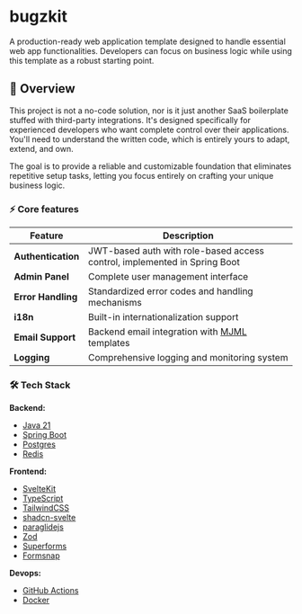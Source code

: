 # bugzkit

A production-ready web application template designed to handle essential web app functionalities.
Developers can focus on business logic while using this template as a robust starting point.

## 👀 Overview

This project is not a no-code solution, nor is it just another SaaS boilerplate stuffed with third-party integrations.
It's designed specifically for experienced developers who want complete control over their applications.
You'll need to understand the written code, which is entirely yours to adapt, extend, and own.

The goal is to provide a reliable and customizable foundation that eliminates repetitive setup tasks, letting you focus entirely on crafting your unique business logic.

### ⚡ Core features

| Feature            | Description                                                                     |
| ------------------ | ------------------------------------------------------------------------------- |
| **Authentication** | JWT-based auth with role-based access control, implemented in Spring Boot       |
| **Admin Panel**    | Complete user management interface                                              |
| **Error Handling** | Standardized error codes and handling mechanisms                                |
| **i18n**           | Built-in internationalization support                                           |
| **Email Support**  | Backend email integration with [MJML](https://github.com/mjmlio/mjml) templates |
| **Logging**        | Comprehensive logging and monitoring system                                     |

### 🛠 Tech Stack

**Backend:**

- [Java 21](https://openjdk.org/projects/jdk/21/)
- [Spring Boot](https://spring.io/projects/spring-boot)
- [Postgres](https://www.postgresql.org/)
- [Redis](https://redis.io/)

**Frontend:**

- [SvelteKit](https://kit.svelte.dev/)
- [TypeScript](https://www.typescriptlang.org/)
- [TailwindCSS](https://tailwindcss.com/)
- [shadcn-svelte](https://github.com/huntabyte/shadcn-svelte)
- [paraglidejs](https://inlang.com/m/gerre34r/library-inlang-paraglideJs)
- [Zod](https://zod.dev/)
- [Superforms](https://superforms.rocks/)
- [Formsnap](https://formsnap.dev/docs)

**Devops:**

- [GitHub Actions](https://github.com/features/actions)
- [Docker](https://www.docker.com/)
